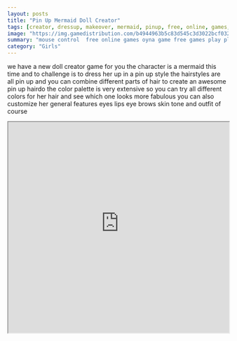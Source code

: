 ```yaml
---
layout: posts
title: "Pin Up Mermaid Doll Creator"
tags: [creator, dressup, makeover, mermaid, pinup, free, online, games, oyna, game, free, games, play, play, games]
image: "https://img.gamedistribution.com/b4944963b5c83d545c3d3022bcf03282.jpg"
summary: "mouse control  free online games oyna game free games play play games"
category: "Girls"
---
```


we have a new doll creator game for you the character is a mermaid this time and to challenge is to dress her up in a pin up style the hairstyles are all pin up and you can combine different parts of hair to create an awesome pin up hairdo the color palette is very extensive so you can try all different colors for her hair and see which one looks more fabulous you can also customize her general features eyes lips eye brows skin tone and outfit of course

<iframe width="100%" height="480px;" src="https://flash.gamedistribution.com?game=b4944963b5c83d545c3d3022bcf03282"></iframe>